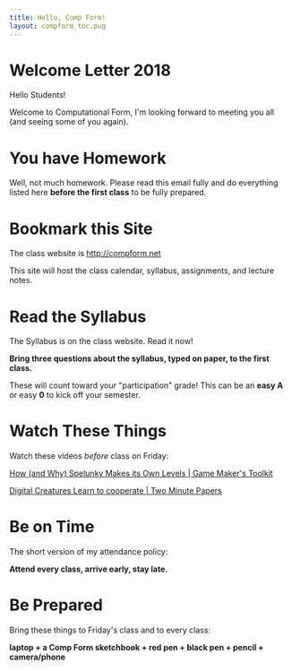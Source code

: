 ```yaml
---
title: Hello, Comp Form!
layout: compform_toc.pug
---
```


# Welcome Letter 2018

Hello Students!

Welcome to Computational Form, I'm looking forward to meeting you all (and seeing some of you again).

# You have Homework

Well, not much homework. Please read this email fully and do everything listed here **before the first class** to be fully prepared.

# Bookmark this Site

The class website is http://compform.net

This site will host the class calendar, syllabus, assignments, and lecture notes.

# Read the Syllabus

The Syllabus is on the class website. Read it now!

**Bring three questions about the syllabus, typed on paper, to the first class.**

These will count toward your "participation" grade! This can be an **easy A** or easy **0** to kick off your semester.

# Watch These Things

Watch these videos _before_ class on Friday:

[How (and Why) Spelunky Makes its Own Levels | Game Maker's Toolkit](https://www.youtube.com/watch?v=Uqk5Zf0tw3o)

[Digital Creatures Learn to cooperate | Two Minute Papers](https://www.youtube.com/watch?v=LmYKfU5O_NA&t=58s)

# Be on Time

The short version of my attendance policy:

**Attend every class, arrive early, stay late.**

# Be Prepared

Bring these things to Friday's class and to every class:

**laptop + a Comp Form sketchbook + red pen + black pen + pencil + camera/phone**
